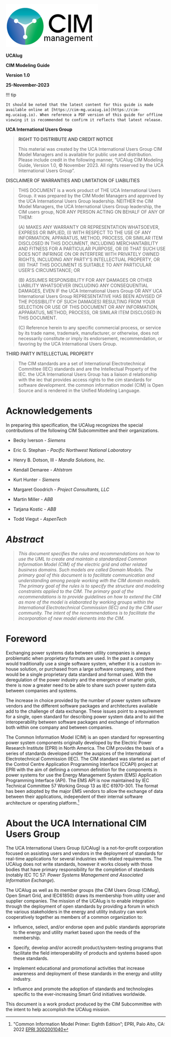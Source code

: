 <img src="images/media/image1.png" style="width:3.02526in;height:1.41679in" />

**UCAIug**

**CIM Modeling Guide**

**Version 1.0**

**25-November-2023**


!!! tip

    It should be noted that the latest content for this guide is made available online at [https://cim-mg.ucaiug.io](https://cim-mg.ucaiug.io). When reference a PDF version of this guide for offline viewing it is recommended to confirm it reflects that latest release.


**UCA International Users Group**


> **RIGHT TO DISTRIBUTE AND CREDIT NOTICE**
>
> This material was created by the UCA International Users Group CIM Model Managers and is available for public use and distribution. Please include credit in the following manner, “UCAIug CIM Modeling Guide, Version 1.0, © November 2023. All rights reserved by the UCA International Users Group”.

DISCLAIMER OF WARRANTIES AND LIMITATION OF LIABILITIES

> THIS DOCUMENT is a work product of THE UCA International Users Group. it was prepared by the CIM Model Managers and approved by the UCA International Users Group leadership. NEITHER the CIM Model Managers, the UCA International Users Group leadership, the CIM users group, NOR ANY PERSON ACTING ON BEHALF OF ANY OF THEM:
>
> \(A\) MAKES ANY WARRANTY OR REPRESENTATION WHATSOEVER, EXPRESS OR IMPLIED, (I) WITH RESPECT TO THE USE OF ANY INFORMATION, APPARATUS, METHOD, PROCESS, OR SIMILAR ITEM DISCLOSED IN THIS DOCUMENT, INCLUDING MERCHANTABILITY AND FITNESS FOR A PARTICULAR PURPOSE, OR (II) THAT SUCH USE DOES NOT INFRINGE ON OR INTERFERE WITH PRIVATELY OWNED RIGHTS, INCLUDING ANY PARTY'S INTELLECTUAL PROPERTY, OR (III) THAT THIS DOCUMENT IS SUITABLE TO ANY PARTICULAR USER'S CIRCUMSTANCE; OR
>
> \(B\) ASSUMES RESPONSIBILITY FOR ANY DAMAGES OR OTHER LIABILITY WHATSOEVER (INCLUDING ANY CONSEQUENTIAL DAMAGES, EVEN IF the UCA International Users Group OR ANY UCA International Users Group REPRESENTATIVE HAS BEEN ADVISED OF THE POSSIBILITY OF SUCH DAMAGES) RESULTING FROM YOUR SELECTION OR USE OF THIS DOCUMENT OR ANY INFORMATION, APPARATUS, METHOD, PROCESS, OR SIMILAR ITEM DISCLOSED IN THIS DOCUMENT.
>
> \(C\) Reference herein to any specific commercial process, or service by its trade name, trademark, manufacturer, or otherwise, does not necessarily constitute or imply its endorsement, recommendation, or favoring by the UCA International Users Group.

THIRD PARTY INTELLECTUAL PROPERTY

> The CIM standards are a set of International Electrotechnical Committee (IEC) standards and are the Intellectual Property of the IEC. the UCA International Users Group has a liaison d relationship with the iec that provides access rights to the cim standards for software development. the common information model (CIM) is Open Source and is rendered in the Unified Modeling Language.

# Acknowledgements

In preparing this specification, the UCAIug recognizes the special contributions of the following CIM Subcommittee and their organizations.

- Becky Iverson - *Siemens*

- Eric G. Stephan - *Pacific Northwest National Laboratory*

- Henry B. Dotson, III - *Mandla Solutions, Inc.*

- Kendall Demaree - *Ahlstrom*

- Kurt Hunter - *Siemens*

- Margaret Goodrich - *Project Consultants, LLC*

- Martin Miller - *ABB*

- Tatjana Kostic - *ABB*

- Todd Viegut - *AspenTech*

##  

# *Abstract*

> *This document specifies the rules and recommendations on how to use the UML to create and maintain a standardized Common Information Model (CIM) of the electric grid and other related business domains. Such models are called Domain Models. The primary goal of this document is to facilitate communication and understanding among people working with the CIM domain models. The primary goal of the rules is to specify the structure and modeling constraints applied to the CIM. The primary goal of the recommendations is to provide guidelines on how to extend the CIM as more of the model is elaborated by working groups within the International Electrotechnical Commission (IEC) and by the CIM user community. The intent of the recommendations is to facilitate the incorporation of new model elements into the CIM.*


# Foreword

Exchanging power systems data between utility companies is always problematic when proprietary formats are used. In the past a company would traditionally use a single software system, whether it is a custom in-house solution, or purchased from a large software company, and there would be a single proprietary data standard and format used. With the deregulation of the power industry and the emergence of smarter grids, there is now a greater need to be able to share such power system data between companies and systems.

The increase in choice provided by the number of power system software vendors and the different software packages and architectures available add to the challenge of data exchange. These issues point to a requirement for a single, open standard for describing power system data and to aid the interoperability between software packages and exchange of information both within one company and between companies.

The Common Information Model (CIM) is an open standard for representing power system components originally developed by the Electric Power Research Institute (EPRI) in North America. The CIM provides the basis of a series of standards developed under the auspices of the International Electrotechnical Commission (IEC). The CIM standard was started as part of the Control Centre Application Programming Interface (CCAPI) project at EPRI with the aim of defining a common definition for the components in power systems for use the Energy Management System (EMS) Application Programming Interface (API). The EMS API is now maintained by IEC Technical Committee 57 Working Group 13 as IEC 61970-301. The format has been adopted by the major EMS vendors to allow the exchange of data between their applications, independent of their internal software architecture or operating platform.[^1]

# About the UCA International CIM Users Group

The UCA International Users Group (UCAIug) is a not-for-profit corporation focused on assisting users and vendors in the deployment of standards for real-time applications for several industries with related requirements. The UCAIug does not write standards, however it works closely with those bodies that have primary responsibility for the completion of standards (notably IEC TC 57: *Power Systems Management and Associated Information Exchange*).

The UCAIug as well as its member groups (the CIM Users Group (CIMug), Open Smart Grid, and IEC61850) draws its membership from utility user and supplier companies. The mission of the UCAIug is to enable integration through the deployment of open standards by providing a forum in which the various stakeholders in the energy and utility industry can work cooperatively together as members of a common organization to:

- Influence, select, and/or endorse open and public standards appropriate to the energy and utility market based upon the needs of the membership.

- Specify, develop and/or accredit product/system-testing programs that facilitate the field interoperability of products and systems based upon these standards.

- Implement educational and promotional activities that increase awareness and deployment of these standards in the energy and utility industry.

- Influence and promote the adoption of standards and technologies specific to the ever-increasing Smart Grid initiatives worldwide.

This document is a work product produced by the CIM Subcommittee with the intent to help accomplish the UCAIug mission.

[^1]: "Common Information Model Primer: Eighth Edition”; EPRI, Palo Alto, CA: 2022 [EPRI 3002001040](https://www.epri.com/research/products/000000003002024188)
